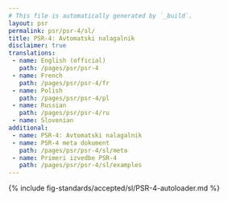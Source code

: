 ```yaml
---
# This file is automatically generated by `_build`.
layout: psr
permalink: psr/psr-4/sl/
title: PSR-4: Avtomatski nalagalnik
disclaimer: true
translations:
 - name: English (official)
   path: /pages/psr/psr-4
 - name: French
   path: /pages/psr/psr-4/fr
 - name: Polish
   path: /pages/psr/psr-4/pl
 - name: Russian
   path: /pages/psr/psr-4/ru
 - name: Slovenian
additional:
 - name: PSR-4: Avtomatski nalagalnik
 - name: PSR-4 meta dokument
   path: /pages/psr/psr-4/sl/meta
 - name: Primeri izvedbe PSR-4
   path: /pages/psr/psr-4/sl/examples
---
```


{% include fig-standards/accepted/sl/PSR-4-autoloader.md %}